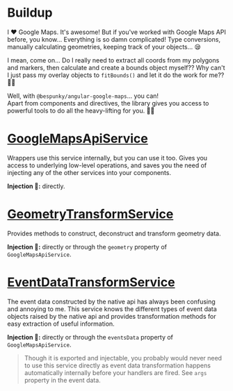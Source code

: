 # Buildup
I ❤ Google Maps. It's awesome! But if you've worked with Google Maps API before, you know... Everything is so damn complicated! Type conversions, manually calculating geometries, keeping track of your objects... 😪

I mean, come on... Do I really need to extract all coords from my polygons and markers, then calculate and create a bounds object myself?? Why can't I just pass my overlay objects to `fitBounds()` and let it do the work for me?? 🤦‍♂️ 

Well, with `@bespunky/angular-google-maps`... you can!  
Apart from components and directives, the library gives you access to powerful tools to do all the heavy-lifting for you. 🏋️‍♂️

# [GoogleMapsApiService](https://dev.azure.com/BeSpunky/Libraries/_git/angular-google-maps?path=%2Fprojects%2Fbespunky%2Fangular-google-maps%2Fcore%2Fapi%2Fgoogle-maps-api.service.ts&version=GBmaster)
Wrappers use this service internally, but you can use it too. Gives you access to underlying low-level operations, and saves you the need of injecting any of the other services into your components.

**Injection 💉:** directly.

# [GeometryTransformService](https://dev.azure.com/BeSpunky/Libraries/_git/angular-google-maps?path=%2Fprojects%2Fbespunky%2Fangular-google-maps%2Fcore%2Fapi%2Ftransform%2Fgeometry-transform.service.ts&version=GBmaster)
Provides methods to construct, deconstruct and transform geometry data.

**Injection 💉:** directly or through the `geometry` property of `GoogleMapsApiService`.

# [EventDataTransformService](https://dev.azure.com/BeSpunky/Libraries/_git/angular-google-maps?path=%2Fprojects%2Fbespunky%2Fangular-google-maps%2Fcore%2Fapi%2Ftransform%2Fevent-data-transform.service.ts&version=GBmaster)
The event data constructed by the native api has always been confusing and annoying to me. This service knows the different types of event data objects raised by the native api and provides transformation methods for easy extraction of useful information.

**Injection 💉:** directly or through the `eventsData` property of `GoogleMapsApiService`.

> Though it is exported and injectable, you probably would never need to use this service directly as event data transformation happens automatically internally before your handlers are fired. See `args` property in the event data.